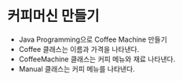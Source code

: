 # 커피머신 만들기
- Java Programming으로 Coffee Machine 만들기
- Coffee 클래스는 이름과 가격을 나타낸다.
- CoffeeMachine 클래스는 커피 메뉴와 재료 나타낸다.
- Manual 클래스는 커피 메뉴를 나타낸다.